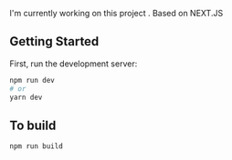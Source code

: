I'm currently working on this project . Based on NEXT.JS

## Getting Started

First, run the development server:

```bash
npm run dev
# or
yarn dev
```


## To build 
```bash
npm run build

```
